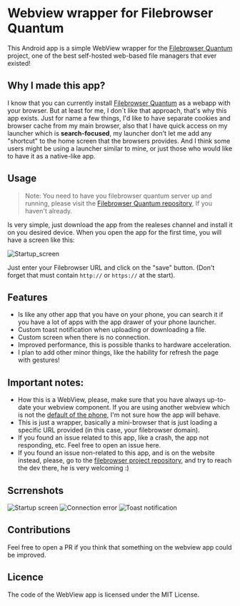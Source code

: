 # Webview wrapper for Filebrowser Quantum
This Android app is a simple WebView wrapper for the [Filebrowser Quantum](https://github.com/gtsteffaniak/filebrowser) project, one of the best self-hosted web-based file managers that ever existed!

## Why I made this app? 
I know that you can currently install [Filebrowser Quantum](https://github.com/gtsteffaniak/filebrowser) as a webapp with your browser.
But at least for me, I don´t like that approach, that's why this app exists. Just for name a few things, I'd like to have separate cookies and browser cache from my main browser, also that I have quick access on my launcher
which is **search-focused**, my launcher don't let me add any "shortcut" to the home screen that the browsers provides. And I think some users might be using a launcher similar to mine, or just those who would like to have it as a native-like app.

## Usage
> Note: You need to have you filebrowser quantum server up and running, please visit the [Filebrowser Quantum repository](https://github.com/gtsteffaniak/filebrowser), If you haven't already.

Is very simple, just download the app from the realeses channel and install it on you desired device.
When you open the app for the first time, you will have a screen like this:

![Startup_screen](https://github.com/user-attachments/assets/f7e5f049-dcb6-40cf-a69c-d360b67d0c4a)

Just enter your Filebrowser URL and click on the "save" button. (Don't forget that must contain `http://` or `https://` at the start).

## Features
- Is like any other app that you have on your phone, you can search it if you have a lot of apps with the app drawer of your phone launcher.
- Custom toast notification when uploading or downloading a file.
- Custom screen when there is no connection.
- Improved performance, this is possible thanks to hardware acceleration.
- I plan to add other minor things, like the hability for refresh the page with gestures!

## Important notes:
- How this is a WebView, please, make sure that you have always up-to-date your webview component. If you are using another webview which is not the [default of the phone](https://play.google.com/store/apps/details?id=com.google.android.webview&hl=en-US), I'm not sure how the app will behave.
- This is just a wrapper, basically a mini-browser that is just loading a specific URL provided (in this case, your filebrowser domain).
- If you found an issue related to this app, like a crash, the app not responding, etc. Feel free to open an issue here.
- If you found an issue non-related to this app, and is on the website instead, please, go to the [filebrowser project repository](https://github.com/gtsteffaniak/filebrowser), and try to reach the dev there, he is very welcoming :)

## Scrrenshots
![Startup screen](https://github.com/user-attachments/assets/1c066d52-7130-4e9a-a5c6-07c8aaf5832d)
![Connection error](https://github.com/user-attachments/assets/6184827f-129e-4643-922b-161c2b12294c)
![Toast notification](https://github.com/user-attachments/assets/17f24040-cec0-419b-baea-f0d51490c8b3)

## Contributions
Feel free to open a PR if you think that something on the webview app could be improved.

## Licence
The code of the WebView app is licensed under the MIT License.
